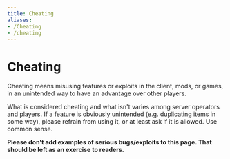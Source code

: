 ```yaml
---
title: Cheating
aliases:
- /Cheating
- /cheating
---
```


# Cheating
Cheating means misusing features or exploits in the client, mods, or games, in an unintended way to have an advantage over other players.

What is considered cheating and what isn't varies among server operators and players. If a feature is obviously unintended (e.g. duplicating items in some way), please refrain from using it, or at least ask if it is allowed. Use common sense.

**Please don't add examples of serious bugs/exploits to this page. That should be left as an exercise to readers.**
